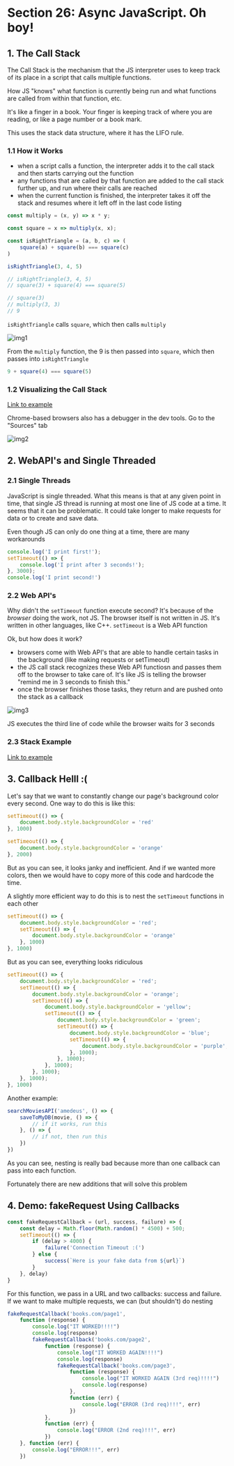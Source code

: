 # Section 26: Async JavaScript. Oh boy!

## 1. The Call Stack

The Call Stack is the mechanism that the JS interpreter uses to keep track of its place in a script that calls multiple functions.

How JS "knows" what function is currently being run and what functions are called from within that function, etc.

It's like a finger in a book. Your finger is keeping track of where you are reading, or like a page number or a book mark. 

This uses the stack data structure, where it has the LIFO rule.

### 1.1 How it Works

- when a script calls a function, the interpreter adds it to the call stack and then starts carrying out the function
- any functions that are called by that function are added to the call stack further up, and run where their calls are reached
- when the current function is finished, the interpreter takes it off the stack and resumes where it left off in the last code listing

```js
const multiply = (x, y) => x * y;

const square = x => multiply(x, x);

const isRightTriangle = (a, b, c) => (
    square(a) + square(b) === square(c)
)

isRightTriangle(3, 4, 5)

// isRightTriangle(3, 4, 5)
// square(3) + square(4) === square(5)

// square(3)
// multiply(3, 3)
// 9
```

`isRightTriangle` calls `square`, which then calls `multiply`

![img1](https://github.com/Brian-E-Nguyen/Web-Dev-Bootcamp-2020/blob/26-Async-JS/26-Async-JS/img-for-notes/img1.jpg?raw=true)

From the `multiply` function, the 9 is then passed into `square`, which then passes into `isRightTriangle`

```js
9 + square(4) === square(5)
```

### 1.2 Visualizing the Call Stack

[Link to example](http://latentflip.com/loupe/?code=ZnVuY3Rpb24gbXVsdGlwbHkoeCx5KSB7CiAgICByZXR1cm4geCAqIHk7Cn0KCmZ1bmN0aW9uIHNxdWFyZSh4KSB7CiAgICByZXR1cm4gbXVsdGlwbHkoeCx4KTsKfQoKZnVuY3Rpb24gaXNSaWdodFRyaWFuZ2xlKGEsYixjKXsKICAgIHJldHVybiBzcXVhcmUoYSkgKyBzcXVhcmUoYikgPT09IHNxdWFyZShjKTsKfQoKaXNSaWdodFRyaWFuZ2xlKDMsNCw1KQ%3D%3D!!!)

Chrome-based browsers also has a debugger in the dev tools. Go to the "Sources" tab

![img2](https://github.com/Brian-E-Nguyen/Web-Dev-Bootcamp-2020/blob/26-Async-JS/26-Async-JS/img-for-notes/img2.jpg?raw=true)


## 2. WebAPI's and Single Threaded

### 2.1 Single Threads

JavaScript is single threaded. What this means is that at any given point in time, that single JS thread is running at most one line of JS code at a time. It seems that it can be problematic. It could take longer to make requests for data or to create and save data. 

Even though JS can only do one thing at a time, there are many workarounds

```js
console.log('I print first!');
setTimeout(() => {
    console.log('I print after 3 seconds!');
}, 3000);
console.log('I print second!')
```
### 2.2 Web API's

Why didn't the `setTimeout` function execute second? It's because of the _browser_ doing the work, not JS. The browser itself is not written in JS. It's written in other languages, like C++. `setTimeout` is a Web API function

Ok, but how does it work?

- browsers come with Web API's that are able to handle certain tasks in the background (like making requests or setTimeout)
- the JS call stack recognizes these Web API functiosn and passes them off to the browser to take care of. It's like JS is telling the browser "remind me in 3 seconds to finish this."
- once the browser finishes those tasks, they return and are pushed onto the stack as a callback

![img3](https://github.com/Brian-E-Nguyen/Web-Dev-Bootcamp-2020/blob/26-Async-JS/26-Async-JS/img-for-notes/img3.jpg?raw=true)

JS executes the third line of code while the browser waits for 3 seconds

### 2.3 Stack Example

[Link to example](http://latentflip.com/loupe/?code=Y29uc29sZS5sb2coIlNlbmRpbmcgcmVxdWVzdCB0byBzZXJ2ZXIhIikKc2V0VGltZW91dChmdW5jdGlvbigpIHsKICAgIGNvbnNvbGUubG9nKCJIZXJlIGlzIHlvdXIgZGF0YSBmcm9tIHRoZSBzZXJ2ZXIuLi4iKQp9LCAzMDAwKQpjb25zb2xlLmxvZygiSSBBTSBBVCBUSEUgRU5EIE9GIFRIRSBGSUxFISIp!!!)

## 3. Callback Helll :(

Let's say that we want to constantly change our page's background color every second. One way to do this is like this:

```js
setTimeout(() => {
    document.body.style.backgroundColor = 'red'
}, 1000)

setTimeout(() => {
    document.body.style.backgroundColor = 'orange'
}, 2000)
```

But as you can see, it looks janky and inefficient. And if we wanted more colors, then we would have to copy more of this code and hardcode the time.

A slightly more efficient way to do this is to nest the `setTimeout` functions in each other

```js
setTimeout(() => {
    document.body.style.backgroundColor = 'red';
    setTimeout(() => {
        document.body.style.backgroundColor = 'orange'
    }, 1000)
}, 1000)
```
But as you can see, everything looks ridiculous

```js
setTimeout(() => {
    document.body.style.backgroundColor = 'red';
    setTimeout(() => {
        document.body.style.backgroundColor = 'orange';
        setTimeout(() => {
            document.body.style.backgroundColor = 'yellow';
            setTimeout(() => {
                document.body.style.backgroundColor = 'green';
                setTimeout(() => {
                    document.body.style.backgroundColor = 'blue';
                    setTimeout(() => {
                        document.body.style.backgroundColor = 'purple';
                    }, 1000);
                }, 1000);
            }, 1000);
        }, 1000);
    }, 1000);
}, 1000)
```

Another example:

```js
searchMoviesAPI('amedeus', () => {
    saveToMyDB(movie, () => {
        // if it works, run this
    }, () => {
        // if not, then run this
    })
})
```

As you can see, nesting is really bad because more than one callback can pass into each function.

Fortunately there are new additions that will solve this problem

## 4. Demo: fakeRequest Using Callbacks

```js
const fakeRequestCallback = (url, success, failure) => {
    const delay = Math.floor(Math.random() * 4500) + 500;
    setTimeout(() => {
        if (delay > 4000) {
            failure('Connection Timeout :(')
        } else {
            success(`Here is your fake data from ${url}`)
        }
    }, delay)
}
```

For this function, we pass in a URL and two callbacks: success and failure. If we want to make multiple requests, we can (but shouldn't) do nesting

```js
fakeRequestCallback('books.com/page1',
    function (response) {
        console.log("IT WORKED!!!!")
        console.log(response)
        fakeRequestCallback('books.com/page2',
            function (response) {
                console.log("IT WORKED AGAIN!!!!")
                console.log(response)
                fakeRequestCallback('books.com/page3',
                    function (response) {
                        console.log("IT WORKED AGAIN (3rd req)!!!!")
                        console.log(response)
                    },
                    function (err) {
                        console.log("ERROR (3rd req)!!!", err)
                    })
            },
            function (err) {
                console.log("ERROR (2nd req)!!!", err)
            })
    }, function (err) {
        console.log("ERROR!!!", err)
    })
```


